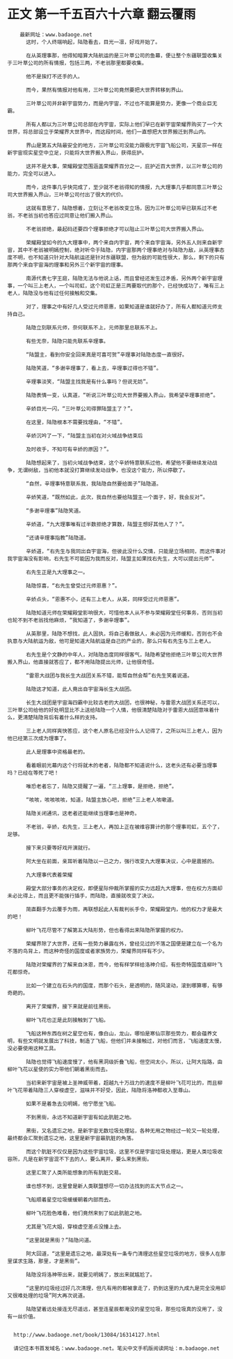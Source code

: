 # 正文 第一千五百六十六章 翻云覆雨
        最新网址：www.badaoge.net
          这时，个人终端响起，陆隐看去，目光一凛，好戏开始了。
      
          在从英理事那，他得知暗算大陆航运的是三叶草公司的鱼幕，便让整个东疆联盟收集关于三叶草公司的所有情报，包括三两，不老翁那里都要收集。
      
          他不是挨打不还手的人。
      
          而今，果然有情报对他有用，三叶草公司竟然要把大世界转移到界山。
      
          三叶草公司并非新宇宙势力，而是内宇宙，不过也不能算是势力，更像一个商业巨无霸。
      
          所有人都以为三叶草公司总部在内宇宙，实际上他们早已在新宇宙荣耀界购买了一个大世界，将总部设立于荣耀界大世界中，而这段时间，他们一直想把大世界搬迁到界山内。
      
          界山是第五大陆最安全的地方，三叶草公司没能力跟极光宇宙飞船公司，天星宗一样在新宇宙现实星空中立足，只能将大世界搬入界山，获得庇护。
      
          这并不是大事，荣耀殿堂范围涵盖荣耀界百分之一，庇护近百大世界，以三叶草公司的能力，完全可以进入。
      
          而今，这件事几乎快完成了，至少就不老翁得知的情报，九大理事几乎都同意三叶草公司大世界搬入界山，三叶草公司付出了很大的代价。
      
          这就有意思了，陆隐想着，立刻让不老翁改变立场，因为三叶草公司早已联系过不老翁，不老翁当初也答应过同意让他们搬入界山。
      
          不老翁拒绝，最起码还要四个理事拒绝才可以阻止三叶草公司大世界搬入界山。
      
          荣耀殿堂如今的九大理事中，两个来自内宇宙，两个来自宇宙海，另外五人则来自新宇宙，其中不老翁被明嫣控制，绝对听令于陆隐，内宇宙那两个理事绝对与陆隐为敌，从英理事态度不明，也不知道只针对大陆航运还是针对东疆联盟，但为敌的可能性很大，那么，剩下的只有那两个来自宇宙海的理事和另外三个新宇宙的理事。
      
          南源代表七字王庭，陆隐无法与他说上话，而且曾经还发生过矛盾，另外两个新宇宙理事，一个叫三上老人，一个叫司虹，这个司虹正是三两要取代的那个，已经快成功了，唯有三上老人，陆隐没与他有过任何接触和交集。
      
          对了，理事之中有好几人受过元师恩惠，如果知道是谁就好办了，所有人都知道元师支持自己。
      
          陆隐立刻联系元师，奈何联系不上，元师那里总联系不上。
      
          有些无奈，陆隐只能先联系辛理事。
      
          “陆盟主，看到你安全回来真是可喜可贺”辛理事对陆隐态度一直很好。
      
          陆隐笑道，“多谢辛理事了，看上去，辛理事过得也不错”。
      
          辛理事淡笑，“陆盟主找我是有什么事吗？但说无妨”。
      
          陆隐表情一变，认真道，“听说三叶草公司大世界要搬入界山，我希望辛理事拒绝”。
      
          辛娇目光一闪，“三叶草公司得罪陆盟主了？”。
      
          在这里，陆隐根本不需要找理由，“不错”。
      
          辛娇沉吟了一下，“陆盟主当初在对火域战争结束后
      
          及时收手，不知可有辛娇的原因？”。
      
          陆隐想起来了，当初火域战争结束，这个辛娇特意联系过他，希望他不要继续发动战争，无谓树敌，当初他本就没打算继续发动战争，也没这个能力，所以停歇了。
      
          “自然，辛理事特意联系我，我陆隐自然要给面子”陆隐道。
      
          辛娇笑道，“既然如此，此次，我自然也要给陆盟主一个面子，好，我会反对”。
      
          “多谢辛理事”陆隐笑道。
      
          辛娇道，“九大理事唯有过半数拒绝才算数，陆盟主想好其他人了？”。
      
          “还请辛理事指教”陆隐道。
      
          辛娇道，“右先生与我同出自宇宙海，但彼此没什么交情，只能是立场相同，而这件事对我宇宙海没有影响，右先生不可能因为我而反对，陆盟主如果找右先生，大可以提出元师”。
      
          右先生正是九大理事之一。
      
          陆隐惊喜，“右先生曾受过元师恩惠？”。
      
          辛娇点头，“恩惠不小，还有三上老人，从英，同样受过元师恩惠”。
      
          陆隐知道元师在荣耀殿堂影响很大，可惜他本人从不参与荣耀殿堂任何事务，否则当初也轮不到不老翁找他麻烦，“我知道了，多谢辛理事”。
      
          从英那里，陆隐不想找，此人固执，将自己看做敌人，未必因为元师缓和，否则也不会执意与大陆航运为敌，他可是知道大陆航运是自己的产业的，那么只有右先生与三上老人。
      
          右先生是个文静的中年人，对陆隐态度同样很客气，陆隐希望他拒绝三叶草公司大世界搬入界山，他直接就答应了，都不用陆隐提出元师，让他很奇怪。
      
          “雷恩大战团与我长生大战团关系不错，能帮自然会帮”右先生笑着说道。
      
          陆隐这才知道，此人竟出自宇宙海长生大战团。
      
          长生大战团是宇宙海四霸中比较古老的大战团，也很神秘，与雷恩大战团关系还可以，三叶草公司给他的好处明显比不上送给陆隐一个人情，他很清楚陆隐对于雷恩大战团意味着什么，更清楚陆隐背后有着什么样的支持。
      
          三上老人同样爽快答应，这个老人原名已经没什么人记得了，之所以叫三上老人，因为他已经第三次成为理事了。
      
          此人是理事中资格最老的。
      
          看着眼前光幕内这个行将就木的老者，陆隐都不知道说什么，这老头还有必要当理事吗？已经在等死了吧！
      
          唯恐老者忘了，陆隐又提醒了一遍，“三上理事，是拒绝，拒绝”。
      
          “咳咳，咳咳咳咳，知道，陆盟主放心吧，拒绝”三上老人咳嗽道。
      
          陆隐关闭通讯，这老者还能继续当理事也是神奇。
      
          不老翁，辛娇，右先生，三上老人，再加上正在被维容算计的那个理事司虹，五个了，足够。
      
          接下来只要等好戏开演就行。
      
          阿大坐在前面，亲耳听着陆隐以一己之力，强行改变九大理事决议，心中是震撼的。
      
          九大理事代表着荣耀
      
          殿堂大部分事务的决定权，即便星际仲裁所掌握的实力远超九大理事，但在权力方面却未必比得上，而且更不能强行插手，而陆隐，直接就改变了决议。
      
          简直翻手为云覆手为雨，再联想起此人有裁判长手令，荣耀殿堂内，他的权力才是最大的吧！
      
          柳叶飞花尽管不了解第五大陆形势，但也看得出来陆隐所掌握的权力。
      
          荣耀界除了大世界，还有一些势力暴露在外，曾经见过的不落之国便是建立在一个名为不落的鸟背上，而这种奇怪的国度或者家族势力，荣耀界同样有不少。
      
          陆隐对荣耀界的了解来自沐恩，而今，他有样学样给洛神介绍，有些奇特国度连柳叶飞花都惊奇。
      
          比如一个建立在石头内的国度，而那个石头，是透明的，随风滚动，滚到哪算哪，有够奇葩的。
      
          离开了荣耀界，接下来就是前往黑街。
      
          柳叶飞花也正是此刻接触到了飞船。
      
          飞船这种东西在树之星空也有，像白山，龙山，哪怕是寒仙宗那些势力，都会蕴养文明，有些文明就发展出了科技，制造了飞船，但他们并未接触过，对他们而言，飞船速度太慢，没必要使用这种工具。
      
          陆隐也觉得飞船速度慢了，他有黑洞级折叠飞船，但空间太小，所以，让阿大指路，由柳叶飞花以星使的实力带他们朝着黑街而去。
      
          当初来新宇宙是被上圣神威带着，超越九十万战力的速度不是柳叶飞花可比的，而且柳叶飞花带着陆隐三人穿梭虚空，滋味并不好受，因此，陆隐将洛神都收入至尊山。
      
          如果不是着急去见明嫣，他宁愿坐飞船。
      
          不到黑街，永远不知道新宇宙有如此肮脏之地。
      
          黑街，又名遗忘之地，是新宇宙无数垃圾处理站，各种无用之物经过一轮又一轮处理，最终都会汇聚到遗忘之地，这里是新宇宙最肮脏的角落。
      
          而这个肮脏不仅仅是因为这些宇宙垃圾，这里不仅是宇宙垃圾处理站，更是人类垃圾收容所，凡是在新宇宙混不下去的人，要么离开，要么来到黑街。
      
          这里汇聚了人类所能想象的所有肮脏交易。
      
          谁也想不到，这里曾是新人类联盟想尽一切办法找到的五大节点之一。
      
          飞船顺着星空垃圾缓缓朝着内部而去。
      
          柳叶飞花脸色难看，他们竟然来到了如此肮脏之地。
      
          尤其是飞花大姐，穿梭虚空差点没撞上去。
      
          “这里就是黑街？”陆隐问道。
      
          阿大回道，“这里是遗忘之地，最深处有一条专门清理这些星空垃圾的地方，很多人在那里谋求生路，那里，才是黑街”。
      
          陆隐没将洛神带出来，就要见明嫣了，放出来就尴尬了。
      
          “这里的垃圾经过好几次清理，但凡有用的都被拿走了，扔到这里的九成九是完全没用却又很难处理的垃圾”阿大再次说道。
      
          陆隐望着远处接连无尽遥远，甚至连星辰都淹没的星空垃圾，那些垃圾真的没用了，没有一丝价值。
      
      
      http://www.badaoge.net/book/13084/16314127.html
      
      请记住本书首发域名：www.badaoge.net。笔尖中文手机版阅读网址：m.badaoge.net
